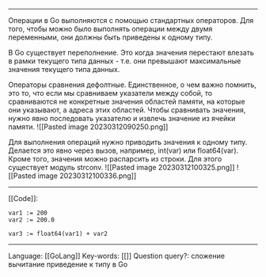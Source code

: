 ___
Операции в Go выполняются с помощью стандартных операторов. Для того, чтобы можно было выполнять операции между двумя переменными, они должны быть приведены к одному типу. 

В Go существует переполнение. Это когда значения перестают влезать в рамки текущего типа данных - т.е. они превышают максимальные значения текущего типа данных. 

Операторы сравнения дефолтные. Единственное, о чем важно помнить, это то, что если мы сравниваем указатели между собой, то сравниваются не конкретные значения областей памяти, на которые они указывают, а адреса этих областей. Чтобы сравнивать значения, нужно явно последовать указателю и извлечь значение из ячейки памяти. 
![[Pasted image 20230312090250.png]]

Для выполнения операций нужно приводить значения к одному типу. Делается это явно через вызов, например, int(var) или float64(var).
Кроме того, значения можно распарсить из строки. Для этого существует модуль strconv. 
![[Pasted image 20230312100325.png]]
![[Pasted image 20230312100336.png]]
___
[[Code]]:
```
var1 := 200
var2 := 200.0

var3 := float64(var1) + var2

```
___
Language: [[GoLang]]
Key-words:  [[]]
Question query?: сложение вычитание приведение к типу в Go